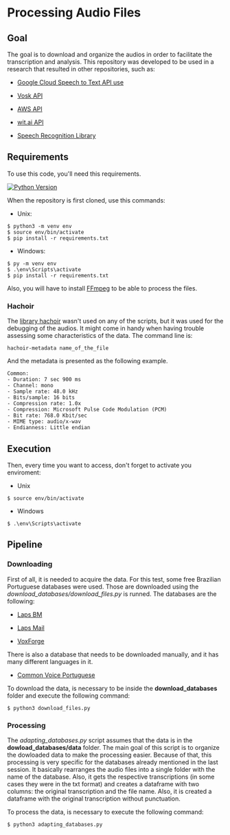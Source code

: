 # Processing Audio Files

## Goal

The goal is to download and organize the audios in order to facilitate the transcription and analysis. This repository was developed to be used in a research that resulted in other repositories, such as:

- [Google Cloud Speech to Text API use](https://github.com/alinerguio/google-api-transcript-tool)

- [Vosk API](https://github.com/alinerguio/vosk-transcript-tool)

- [AWS API](https://github.com/alinerguio/aws-transcript-tool)

- [wit.ai API](https://github.com/alinerguio/wit-ai-transcript-tool)

- [Speech Recognition Library](https://github.com/alinerguio/speech-recognition-transcript-lib)

## Requirements

To use this code, you'll need this requirements.   

[![Python Version](https://img.shields.io/badge/python-3.8.2-green)](https://www.python.org/downloads/release/python-382/)

When the repository is first cloned, use this commands:

- Unix: 

```
$ python3 -m venv env
$ source env/bin/activate
$ pip install -r requirements.txt
```

- Windows:

```
$ py -m venv env
$ .\env\Scripts\activate
$ pip install -r requirements.txt
```
Also, you will have to install [FFmpeg](https://www.ffmpeg.org/) to be able to process the files. 


### Hachoir 

The [library hachoir](https://hachoir.readthedocs.io/en/latest/metadata.html) wasn't used on any of the scripts, but it was used for the debugging of the audios. It might come in handy when having trouble assessing some characteristics of the data. The command line is: 
```
hachoir-metadata name_of_the_file
```

And the metadata is presented as the following example. 
```
Common:
- Duration: 7 sec 900 ms
- Channel: mono
- Sample rate: 48.0 kHz
- Bits/sample: 16 bits
- Compression rate: 1.0x
- Compression: Microsoft Pulse Code Modulation (PCM)
- Bit rate: 768.0 Kbit/sec
- MIME type: audio/x-wav
- Endianness: Little endian

```

## Execution
Then, every time you want to access, don't forget to activate you enviroment:

- Unix

```
$ source env/bin/activate
```

- Windows

```
$ .\env\Scripts\activate
```


## Pipeline

### Downloading

First of all, it is needed to acquire the data. For this test, some free Brazilian Portuguese databases were used. Those are downloaded using the *download_databases/download_files.py* is runned. The databases are the following: 

 - [Laps BM](https://gitlab.com/fb-audio-corpora/lapsbm16k/-/archive/master/lapsbm16k-master.zip) 
    
 - [Laps Mail](https://gitlab.com/fb-audio-corpora/lapsmail16k/-/archive/master/lapsmail16k-master.zip')

 - [VoxForge](http://www02.smt.ufrj.br/~igor.quintanilha/voxforge-ptbr.tar.gz)

There is also a database that needs to be downloaded manually, and it has many different languages in it. 

 - [Common Voice Portuguese](https://commonvoice.mozilla.org/pt/datasets)

To download the data, is necessary to be inside the **download_databases** folder and execute the following command:

```
$ python3 download_files.py
```

### Processing 

The *adapting_databases.py* script assumes that the data is in the **dowload_databases/data** folder. The main goal of this script is to organize the dowloaded data to make the processing easier. Because of that, this processing is very specific for the databases already mentioned in the last session. It basically rearranges the audio files into a single folder with the name of the database. Also, it gets the respective transcriptions (in some cases they were in the txt format) and creates a dataframe with two columns: the original transcription and the file name. Also, it is created a dataframe with the original transcription without punctuation. 

To process the data, is necessary to execute the following command:

```
$ python3 adapting_databases.py
```




